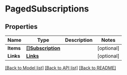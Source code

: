 # PagedSubscriptions

## Properties

Name | Type | Description | Notes
------------ | ------------- | ------------- | -------------
**Items** | [**[]Subscription**](Subscription.md) |  | [optional] 
**Links** | [**Links**](Links.md) |  | [optional] 

[[Back to Model list]](../README.md#documentation-for-models) [[Back to API list]](../README.md#documentation-for-api-endpoints) [[Back to README]](../README.md)


